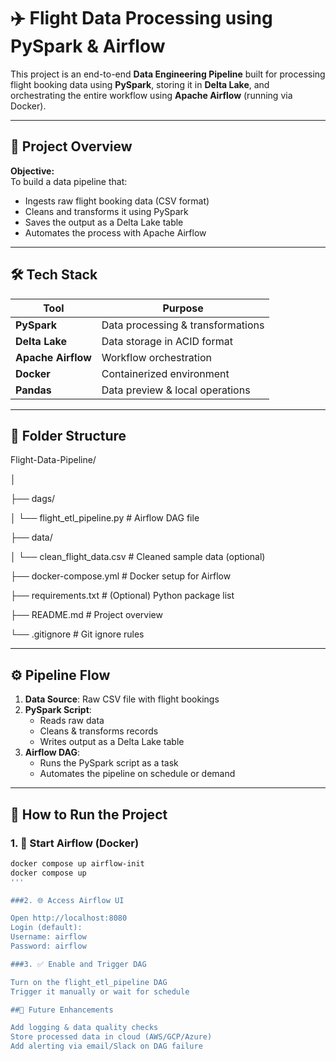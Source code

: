 # ✈️ Flight Data Processing using PySpark & Airflow

This project is an end-to-end **Data Engineering Pipeline** built for processing flight booking data using **PySpark**, storing it in **Delta Lake**, and orchestrating the entire workflow using **Apache Airflow** (running via Docker).

---

## 🚀 Project Overview

**Objective:**  
To build a data pipeline that:
- Ingests raw flight booking data (CSV format)
- Cleans and transforms it using PySpark
- Saves the output as a Delta Lake table
- Automates the process with Apache Airflow

---

## 🛠️ Tech Stack

| Tool           | Purpose                         |
|----------------|----------------------------------|
| **PySpark**    | Data processing & transformations |
| **Delta Lake** | Data storage in ACID format      |
| **Apache Airflow** | Workflow orchestration        |
| **Docker**     | Containerized environment         |
| **Pandas**     | Data preview & local operations   |

---

## 📂 Folder Structure

Flight-Data-Pipeline/

│

├── dags/

│ └── flight_etl_pipeline.py # Airflow DAG file

├── data/

│ └── clean_flight_data.csv # Cleaned sample data (optional)

├── docker-compose.yml # Docker setup for Airflow

├── requirements.txt # (Optional) Python package list

├── README.md # Project overview

└── .gitignore # Git ignore rules


---

## ⚙️ Pipeline Flow

1. **Data Source**: Raw CSV file with flight bookings  
2. **PySpark Script**:
   - Reads raw data
   - Cleans & transforms records
   - Writes output as a Delta Lake table
3. **Airflow DAG**:
   - Runs the PySpark script as a task
   - Automates the pipeline on schedule or demand

---

## 🔄 How to Run the Project

### 1. 🐳 Start Airflow (Docker)
```bash
docker compose up airflow-init
docker compose up
'''

###2. 🌐 Access Airflow UI

Open http://localhost:8080
Login (default):
Username: airflow
Password: airflow

###3. ✅ Enable and Trigger DAG

Turn on the flight_etl_pipeline DAG
Trigger it manually or wait for schedule

##📝 Future Enhancements

Add logging & data quality checks
Store processed data in cloud (AWS/GCP/Azure)
Add alerting via email/Slack on DAG failure



